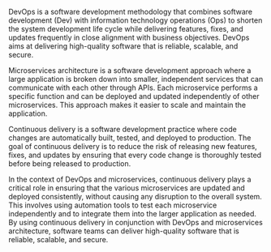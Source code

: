 DevOps is a software development methodology that combines software development (Dev) with information technology operations (Ops) to shorten the system development life cycle while delivering features, fixes, and updates frequently in close alignment with business objectives. DevOps aims at delivering high-quality software that is reliable, scalable, and secure.

Microservices architecture is a software development approach where a large application is broken down into smaller, independent services that can communicate with each other through APIs. Each microservice performs a specific function and can be deployed and updated independently of other microservices. This approach makes it easier to scale and maintain the application.

Continuous delivery is a software development practice where code changes are automatically built, tested, and deployed to production. The goal of continuous delivery is to reduce the risk of releasing new features, fixes, and updates by ensuring that every code change is thoroughly tested before being released to production.

In the context of DevOps and microservices, continuous delivery plays a critical role in ensuring that the various microservices are updated and deployed consistently, without causing any disruption to the overall system. This involves using automation tools to test each microservice independently and to integrate them into the larger application as needed. By using continuous delivery in conjunction with DevOps and microservices architecture, software teams can deliver high-quality software that is reliable, scalable, and secure.
